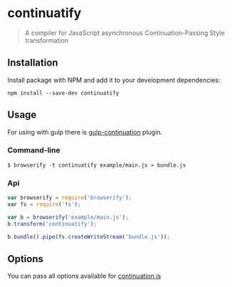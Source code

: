 # continuatify

> A compiler for JavaScript asynchronous Continuation-Passing Style transformation

## Installation

Install package with NPM and add it to your development dependencies:

`npm install --save-dev continuatify`

## Usage

For using with gulp there is [gulp-continuation](https://github.com/alhimik45/gulp-continuation) plugin.

### Command-line

```
$ browserify -t continuatify example/main.js > bundle.js
```

### Api

``` js
var browserify = require('browserify');
var fs = require('fs');

var b = browserify('example/main.js');
b.transform('continuatify');

b.bundle().pipe(fs.createWriteStream('bundle.js'));
```

## Options

You can pass all options available for [continuation.js](https://github.com/BYVoid/continuation/)


